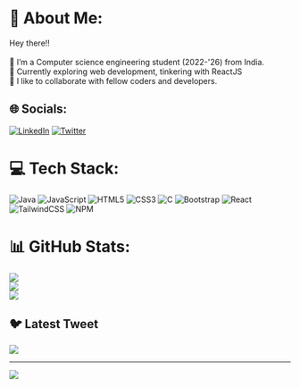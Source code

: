 # 💫 About Me:
Hey there!!<br><br>🔭 I’m a Computer science engineering student (2022-'26) from India. <br>🌱 Currently exploring web development, tinkering with ReactJS <br>💬 I like to collaborate with fellow coders and developers.<br>


## 🌐 Socials:
[![LinkedIn](https://img.shields.io/badge/LinkedIn-%230077B5.svg?logo=linkedin&logoColor=white)](https://linkedin.com/in/https://www.linkedin.com/in/kaushik--kundu/) [![Twitter](https://img.shields.io/badge/Twitter-%231DA1F2.svg?logo=Twitter&logoColor=white)](https://twitter.com/https://twitter.com/Kaushik_901) 

# 💻 Tech Stack:
![Java](https://img.shields.io/badge/java-%23ED8B00.svg?style=for-the-badge&logo=java&logoColor=white) ![JavaScript](https://img.shields.io/badge/javascript-%23323330.svg?style=for-the-badge&logo=javascript&logoColor=%23F7DF1E) ![HTML5](https://img.shields.io/badge/html5-%23E34F26.svg?style=for-the-badge&logo=html5&logoColor=white) ![CSS3](https://img.shields.io/badge/css3-%231572B6.svg?style=for-the-badge&logo=css3&logoColor=white) ![C](https://img.shields.io/badge/c-%2300599C.svg?style=for-the-badge&logo=c&logoColor=white) ![Bootstrap](https://img.shields.io/badge/bootstrap-%23563D7C.svg?style=for-the-badge&logo=bootstrap&logoColor=white) ![React](https://img.shields.io/badge/react-%2320232a.svg?style=for-the-badge&logo=react&logoColor=%2361DAFB) ![TailwindCSS](https://img.shields.io/badge/tailwindcss-%2338B2AC.svg?style=for-the-badge&logo=tailwind-css&logoColor=white) ![NPM](https://img.shields.io/badge/NPM-%23000000.svg?style=for-the-badge&logo=npm&logoColor=white)
# 📊 GitHub Stats:
![](https://github-readme-stats.vercel.app/api?username=KaushikKundu&theme=blue-green&hide_border=false&include_all_commits=true&count_private=true)<br/>
![](https://github-readme-streak-stats.herokuapp.com/?user=KaushikKundu&theme=blue-green&hide_border=false)<br/>
![](https://github-readme-stats.vercel.app/api/top-langs/?username=KaushikKundu&theme=blue-green&hide_border=false&include_all_commits=true&count_private=true&layout=compact)

## 🐦 Latest Tweet
[![](https://gtce.itsvg.in/api?username=https://twitter.com/Kaushik_901)](https://github.com/VishwaGauravIn/github-twitter-card-embed)

---
[![](https://visitcount.itsvg.in/api?id=KaushikKundu&icon=0&color=1)](https://visitcount.itsvg.in)

<!-- Proudly created with GPRM ( https://gprm.itsvg.in ) -->
